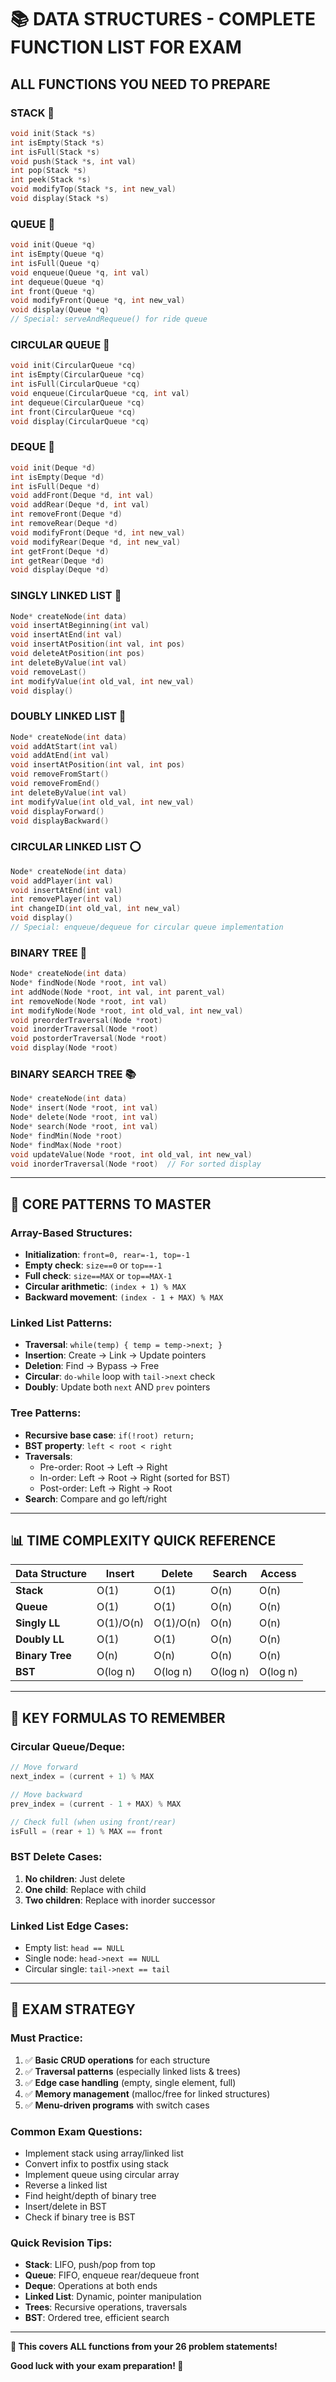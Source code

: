 # 📚 DATA STRUCTURES - COMPLETE FUNCTION LIST FOR EXAM

## **ALL FUNCTIONS YOU NEED TO PREPARE**

### **STACK** 🥞
```c
void init(Stack *s)
int isEmpty(Stack *s)
int isFull(Stack *s)
void push(Stack *s, int val)
int pop(Stack *s)
int peek(Stack *s)
void modifyTop(Stack *s, int new_val)
void display(Stack *s)
```

### **QUEUE** 🎫
```c
void init(Queue *q)
int isEmpty(Queue *q)
int isFull(Queue *q)
void enqueue(Queue *q, int val)
int dequeue(Queue *q)
int front(Queue *q)
void modifyFront(Queue *q, int new_val)
void display(Queue *q)
// Special: serveAndRequeue() for ride queue
```

### **CIRCULAR QUEUE** 🎡
```c
void init(CircularQueue *cq)
int isEmpty(CircularQueue *cq)
int isFull(CircularQueue *cq)
void enqueue(CircularQueue *cq, int val)
int dequeue(CircularQueue *cq)
int front(CircularQueue *cq)
void display(CircularQueue *cq)
```

### **DEQUE** 🚂
```c
void init(Deque *d)
int isEmpty(Deque *d)
int isFull(Deque *d)
void addFront(Deque *d, int val)
void addRear(Deque *d, int val)
int removeFront(Deque *d)
int removeRear(Deque *d)
void modifyFront(Deque *d, int new_val)
void modifyRear(Deque *d, int new_val)
int getFront(Deque *d)
int getRear(Deque *d)
void display(Deque *d)
```

### **SINGLY LINKED LIST** 🚂
```c
Node* createNode(int data)
void insertAtBeginning(int val)
void insertAtEnd(int val)
void insertAtPosition(int val, int pos)
void deleteAtPosition(int pos)
int deleteByValue(int val)
void removeLast()
int modifyValue(int old_val, int new_val)
void display()
```

### **DOUBLY LINKED LIST** 🔗
```c
Node* createNode(int data)
void addAtStart(int val)
void addAtEnd(int val)
void insertAtPosition(int val, int pos)
void removeFromStart()
void removeFromEnd()
int deleteByValue(int val)
int modifyValue(int old_val, int new_val)
void displayForward()
void displayBackward()
```

### **CIRCULAR LINKED LIST** ⭕
```c
Node* createNode(int data)
void addPlayer(int val)
void insertAtEnd(int val)
int removePlayer(int val)
int changeID(int old_val, int new_val)
void display()
// Special: enqueue/dequeue for circular queue implementation
```

### **BINARY TREE** 🌳
```c
Node* createNode(int data)
Node* findNode(Node *root, int val)
int addNode(Node *root, int val, int parent_val)
int removeNode(Node *root, int val)
int modifyNode(Node *root, int old_val, int new_val)
void preorderTraversal(Node *root)
void inorderTraversal(Node *root)
void postorderTraversal(Node *root)
void display(Node *root)
```

### **BINARY SEARCH TREE** 📚
```c
Node* createNode(int data)
Node* insert(Node *root, int val)
Node* delete(Node *root, int val)
Node* search(Node *root, int val)
Node* findMin(Node *root)
Node* findMax(Node *root)
void updateValue(Node *root, int old_val, int new_val)
void inorderTraversal(Node *root)  // For sorted display
```

---

## 🎯 **CORE PATTERNS TO MASTER**

### **Array-Based Structures:**
- **Initialization**: `front=0, rear=-1, top=-1`
- **Empty check**: `size==0` or `top==-1`
- **Full check**: `size==MAX` or `top==MAX-1`
- **Circular arithmetic**: `(index + 1) % MAX`
- **Backward movement**: `(index - 1 + MAX) % MAX`

### **Linked List Patterns:**
- **Traversal**: `while(temp) { temp = temp->next; }`
- **Insertion**: Create → Link → Update pointers
- **Deletion**: Find → Bypass → Free
- **Circular**: `do-while` loop with `tail->next` check
- **Doubly**: Update both `next` AND `prev` pointers

### **Tree Patterns:**
- **Recursive base case**: `if(!root) return;`
- **BST property**: `left < root < right`
- **Traversals**: 
  - Pre-order: Root → Left → Right
  - In-order: Left → Root → Right (sorted for BST)
  - Post-order: Left → Right → Root
- **Search**: Compare and go left/right

---

## 📊 **TIME COMPLEXITY QUICK REFERENCE**

| **Data Structure** | **Insert** | **Delete** | **Search** | **Access** |
|-------------------|------------|------------|------------|------------|
| **Stack** | O(1) | O(1) | O(n) | O(n) |
| **Queue** | O(1) | O(1) | O(n) | O(n) |
| **Singly LL** | O(1)/O(n) | O(1)/O(n) | O(n) | O(n) |
| **Doubly LL** | O(1) | O(1) | O(n) | O(n) |
| **Binary Tree** | O(n) | O(n) | O(n) | O(n) |
| **BST** | O(log n) | O(log n) | O(log n) | O(log n) |

---

## 🔑 **KEY FORMULAS TO REMEMBER**

### **Circular Queue/Deque:**
```c
// Move forward
next_index = (current + 1) % MAX

// Move backward  
prev_index = (current - 1 + MAX) % MAX

// Check full (when using front/rear)
isFull = (rear + 1) % MAX == front
```

### **BST Delete Cases:**
1. **No children**: Just delete
2. **One child**: Replace with child
3. **Two children**: Replace with inorder successor

### **Linked List Edge Cases:**
- Empty list: `head == NULL`
- Single node: `head->next == NULL`
- Circular single: `tail->next == tail`

---

## 📝 **EXAM STRATEGY**

### **Must Practice:**
1. ✅ **Basic CRUD operations** for each structure
2. ✅ **Traversal patterns** (especially linked lists & trees)
3. ✅ **Edge case handling** (empty, single element, full)
4. ✅ **Memory management** (malloc/free for linked structures)
5. ✅ **Menu-driven programs** with switch cases

### **Common Exam Questions:**
- Implement stack using array/linked list
- Convert infix to postfix using stack
- Implement queue using circular array
- Reverse a linked list
- Find height/depth of binary tree
- Insert/delete in BST
- Check if binary tree is BST

### **Quick Revision Tips:**
- **Stack**: LIFO, push/pop from top
- **Queue**: FIFO, enqueue rear/dequeue front  
- **Deque**: Operations at both ends
- **Linked List**: Dynamic, pointer manipulation
- **Trees**: Recursive operations, traversals
- **BST**: Ordered tree, efficient search

---

**🎯 This covers ALL functions from your 26 problem statements!**

**Good luck with your exam preparation! 🚀**
